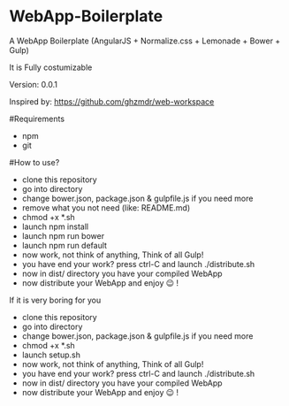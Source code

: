 # WebApp-Boilerplate

A WebApp Boilerplate (AngularJS + Normalize.css + Lemonade + Bower + Gulp)

It is Fully costumizable

Version: 0.0.1

Inspired by: https://github.com/ghzmdr/web-workspace

#Requirements

+	npm
+ git

#How to use?

+	clone this repository
+	go into directory
+	change bower.json, package.json & gulpfile.js if you need more
+	remove what you not need (like: README.md)
+	chmod +x *.sh
+	launch npm install
+	launch npm run bower
+	launch npm run default
+	now work, not think of anything, Think of all Gulp!
+	you have end your work? press ctrl-C and launch ./distribute.sh
+	now in dist/ directory you have your compiled WebApp
+	now distribute your WebApp and enjoy :wink: !

If it is very boring for you

+	clone this repository
+	go into directory
+	change bower.json, package.json & gulpfile.js if you need more
+	chmod +x *.sh
+	launch setup.sh
+	now work, not think of anything, Think of all Gulp!
+	you have end your work? press ctrl-C and launch ./distribute.sh
+	now in dist/ directory you have your compiled WebApp
+	now distribute your WebApp and enjoy :wink: !
